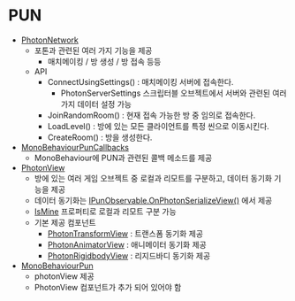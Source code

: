 # PUN
- [PhotonNetwork](https://doc-api.photonengine.com/en/PUN/v2/class_photon_1_1_pun_1_1_photon_network.html)
    - 포톤과 관련된 여러 가지 기능을 제공
        - 매치메이킹 / 방 생성 / 방 접속 등등
    - API
        - ConnectUsingSettings() : 매치메이킹 서버에 접속한다.
            - PhotonServerSettings 스크립터블 오브젝트에서 서버와 관련된 여러 가지 데이터 설정 가능
        - JoinRandomRoom() : 현재 접속 가능한 방 중 임의로 접속한다.
        - LoadLevel() : 방에 있는 모든 클라이언트를 특정 씬으로 이동시킨다.
        - CreateRoom() : 방을 생성한다.
- [MonoBehaviourPunCallbacks](https://doc-api.photonengine.com/en/PUN/v2/class_photon_1_1_pun_1_1_mono_behaviour_pun_callbacks.html)
    - MonoBehaviour에 PUN과 관련된 콜백 메소드를 제공
- [PhotonView](https://doc-api.photonengine.com/en/PUN/v2/class_photon_1_1_pun_1_1_photon_view.html)
    - 방에 있는 여러 게임 오브젝트 중 로컬과 리모트를 구분하고, 데이터 동기화 기능을 제공
    - 데이터 동기화는 [IPunObservable.OnPhotonSerializeView()](https://doc-api.photonengine.com/en/PUN/v2/group__public_api.html#ga60e32c6f72737452d476ef77cfe52b9c) 에서 제공
    - [IsMine](https://doc-api.photonengine.com/en/PUN/v2/class_photon_1_1_pun_1_1_photon_view.html#a67184424cffe2daae9001e06a6192d21) 프로퍼티로 로컬과 리모트 구분 가능
    - 기본 제공 컴포넌트
        - [PhotonTransformView](https://doc-api.photonengine.com/en/PUN/v2/class_photon_1_1_pun_1_1_photon_transform_view.html) : 트랜스폼 동기화 제공
        - [PhotonAnimatorView](https://doc-api.photonengine.com/en/PUN/v2/class_photon_1_1_pun_1_1_photon_animator_view.html) : 애니메이터 동기화 제공
        - [PhotonRigidbodyView](https://doc-api.photonengine.com/en/PUN/v2/class_photon_1_1_pun_1_1_photon_rigidbody_view.html) : 리지드바디 동기화 제공
- [MonoBehaviourPun](https://doc-api.photonengine.com/en/PUN/v2/class_photon_1_1_pun_1_1_mono_behaviour_pun.html)
    - photonView 제공
    - PhotonView 컴포넌트가 추가 되어 있어야 함
